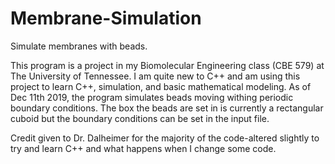 # Membrane-Simulation
Simulate membranes with beads. 

This program is a project in my Biomolecular Engineering class (CBE 579) at The University of Tennessee. I am quite new to C++ and am using this project to learn C++, simulation, and basic mathematical modeling.  As of Dec 11th 2019, the program simulates beads moving withing periodic boundary conditions.  The box the beads are set in is currently a rectangular cuboid but the boundary conditions can be set in the input file.

Credit given to Dr. Dalheimer for the majority of the code-altered slightly to try and learn C++ and what happens when I change some code.
